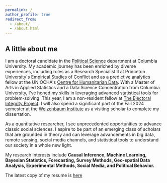 ```yaml
---
permalink: /
author_profile: true
redirect_from: 
  - /about/
  - /about.html
---
```


<h2> A little about me </h2>

I am a doctoral candidate in the [Political Science](https://polisci.columbia.edu/content/manu-singh) department at Columbia University. My academic journey has been enriched by diverse experiences, including roles as a Research Specialist II at Princeton University's [Empirical Studies of Conflict](https://esoc.princeton.edu/) and as a predictive analytics fellow at the UN OCHA's [Centre for Humanitarian Data](https://data.humdata.org/). With a Master of Arts in Applied Statistics and a Data Science Concentration from Columbia University, I've honed my skills in leveraging advanced statistical tools for problem-solving. This year, I am a non-resident fellow at [The Electoral Integrity Project](https://www.electoralintegrityproject.com/). I will also spend a significant part of the Fall 2024 semester at the [Weizenbaum Institute](https://www.weizenbaum-institut.de/en/) as a visiting scholar to complete my dissertation.        

As a quantitative researcher, I see unprecedented opportunities to advance classic social sciences. I aspire to be part of an emerging class of scholars that are grounded in theory and can leverage advancements in big data, remote sensing, social media channels, and statistical tools to understand our society in a whole new light.

My research interests include **Causal Inference, Machine Learning, Bayesian Statistics, Forecasting, Survey Methods, Geo-spatial Data Analysis, Experimental Methods, Social Media, and Political Behavior.**

The latest copy of my resume is [here](https://www.dropbox.com/scl/fi/zqzi3hxmyq2qa5qt5fgf0/resume_MS_2024_OT.pdf?rlkey=5yoqr456nqaped9x0cjd2gpks&dl=0)


